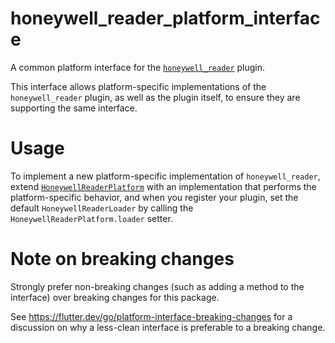 # honeywell_reader_platform_interface

A common platform interface for the [`honeywell_reader`][1] plugin.

This interface allows platform-specific implementations of the `honeywell_reader`
plugin, as well as the plugin itself, to ensure they are supporting the
same interface.

# Usage

To implement a new platform-specific implementation of `honeywell_reader`, extend
[`HoneywellReaderPlatform`][2] with an implementation that performs the
platform-specific behavior, and when you register your plugin, set the default
`HoneywellReaderLoader` by calling the `HoneywellReaderPlatform.loader` setter.

# Note on breaking changes

Strongly prefer non-breaking changes (such as adding a method to the interface)
over breaking changes for this package.

See https://flutter.dev/go/platform-interface-breaking-changes for a discussion
on why a less-clean interface is preferable to a breaking change.

[1]: ../honeywell_reader

[2]: lib/honeywell_reader_platform_interface.dart